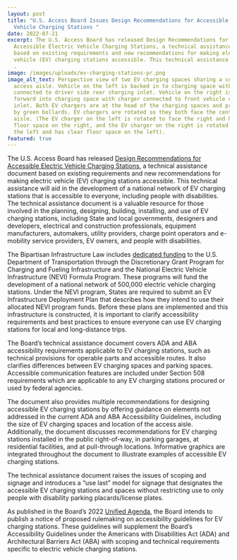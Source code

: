 ```yaml
---
layout: post
title: "U.S. Access Board Issues Design Recommendations for Accessible Electric
  Vehicle Charging Stations "
date: 2022-07-21
excerpt: The U.S. Access Board has released Design Recommendations for
  Accessible Electric Vehicle Charging Stations, a technical assistance document
  based on existing requirements and new recommendations for making electric
  vehicle (EV) charging stations accessible. This technical assistance will . .
  .
image: /images/uploads/ev-charging-stations-pr.png
image_alt_text: Perspective view of two EV charging spaces sharing a center
  access aisle. Vehicle on the left is backed in to charging space with charger
  connected to driver side rear charging inlet. Vehicle on the right is pulled
  forward into charging space with charger connected to front vehicle charging
  inlet. Both EV chargers are at the head of the charging spaces and protected
  by green bollards. EV chargers are rotated so they both face the center access
  aisle. (The EV charger on the left is rotated to face the right and has clear
  floor space on the right, and the EV charger on the right is rotated to face
  the left and has clear floor space on the left).
featured: true
---
```

The U.S. Access Board has released [Design Recommendations for Accessible Electric Vehicle Charging Stations](https://www.access-board.gov/ta/tad/ev/%22%20/h%20%20HYPERLINK%20%22https://www.access-board.gov/ta/tad/ev/), a technical assistance document based on existing requirements and new recommendations for making electric vehicle (EV) charging stations accessible. This technical assistance will aid in the development of a national network of EV charging stations that is accessible to everyone, including people with disabilities. The technical assistance document is a valuable resource for those involved in the planning, designing, building, installing, and use of EV charging stations, including State and local governments, designers and developers, electrical and construction professionals, equipment manufacturers, automakers, utility providers, charge point operators and e-mobility service providers, EV owners, and people with disabilities. 

The Bipartisan Infrastructure Law includes [dedicated funding](https://www.transportation.gov/rural/ev/toolkit/ev-infrastructure-funding-and-financing/federal-funding-programs) to the U.S. Department of Transportation through the Discretionary Grant Program for Charging and Fueling Infrastructure and the National Electric Vehicle Infrastructure (NEVI) Formula Program. These programs will fund the development of a national network of 500,000 electric vehicle charging stations. Under the NEVI program, States are required to submit an EV Infrastructure Deployment Plan that describes how they intend to use their allocated NEVI program funds. Before these plans are implemented and this infrastructure is constructed, it is important to clarify accessibility requirements and best practices to ensure everyone can use EV charging stations for local and long-distance trips. 

The Board’s technical assistance document covers ADA and ABA accessibility requirements applicable to EV charging stations, such as technical provisions for operable parts and accessible routes. It also clarifies differences between EV charging spaces and parking spaces. Accessible communication features are included under Section 508 requirements which are applicable to any EV charging stations procured or used by federal agencies. 

The document also provides multiple recommendations for designing accessible EV charging stations by offering guidance on elements not addressed in the current ADA and ABA Accessibility Guidelines, including the size of EV charging spaces and location of the access aisle. Additionally, the document discusses recommendations for EV charging stations installed in the public right-of-way, in parking garages, at residential facilities, and at pull-through locations. Informative graphics are integrated throughout the document to illustrate examples of accessible EV charging stations.  

The technical assistance document raises the issues of scoping and signage and introduces a “use last” model for signage that designates the accessible EV charging stations and spaces without restricting use to only people with disability parking placards/license plates. 

As published in the Board’s 2022 [Unified Agenda](https://www.reginfo.gov/public/do/eAgendaMain?operation=OPERATION_GET_AGENCY_RULE_LIST&currentPub=true&agencyCode=&showStage=active&agencyCd=3014&csrf_token=29FB9214141005645EC75FDC717613EDBC05379D8B1DF51A29DB5103138A2F3E8F1375C4EF5D1217BFEA656159147467E93E), the Board intends to publish a notice of proposed rulemaking on accessibility guidelines for EV charging stations. These guidelines will supplement the Board’s Accessibility Guidelines under the Americans with Disabilities Act (ADA) and Architectural Barriers Act (ABA) with scoping and technical requirements specific to electric vehicle charging stations.